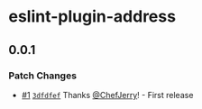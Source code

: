 # eslint-plugin-address

## 0.0.1

### Patch Changes

- [#1](https://github.com/pancakeswap/eslint-plugin-address/pull/1) [`3dfdfef`](https://github.com/pancakeswap/eslint-plugin-address/commit/3dfdfefc80052c5fbab7bb9eacf383b981c8f908) Thanks [@ChefJerry](https://github.com/ChefJerry)! - First release
